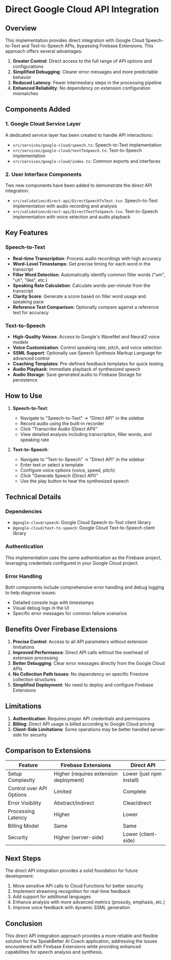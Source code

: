 # Direct Google Cloud API Integration

## Overview

This implementation provides direct integration with Google Cloud Speech-to-Text and Text-to-Speech APIs, bypassing Firebase Extensions. This approach offers several advantages:

1. **Greater Control**: Direct access to the full range of API options and configurations
2. **Simplified Debugging**: Clearer error messages and more predictable behavior
3. **Reduced Latency**: Fewer intermediary steps in the processing pipeline
4. **Enhanced Reliability**: No dependency on extension configuration mismatches

## Components Added

### 1. Google Cloud Service Layer

A dedicated service layer has been created to handle API interactions:

- `src/services/google-cloud/speech.ts`: Speech-to-Text implementation
- `src/services/google-cloud/textToSpeech.ts`: Text-to-Speech implementation
- `src/services/google-cloud/index.ts`: Common exports and interfaces

### 2. User Interface Components

Two new components have been added to demonstrate the direct API integration:

- `src/validation/direct-api/DirectSpeechToText.tsx`: Speech-to-Text implementation with audio recording and analysis
- `src/validation/direct-api/DirectTextToSpeech.tsx`: Text-to-Speech implementation with voice selection and audio playback

## Key Features

### Speech-to-Text

- **Real-time Transcription**: Process audio recordings with high accuracy
- **Word-Level Timestamps**: Get precise timing for each word in the transcript
- **Filler Word Detection**: Automatically identify common filler words ("um", "uh", "like", etc.)
- **Speaking Rate Calculation**: Calculate words-per-minute from the transcript
- **Clarity Score**: Generate a score based on filler word usage and speaking pace
- **Reference Text Comparison**: Optionally compare against a reference text for accuracy

### Text-to-Speech

- **High-Quality Voices**: Access to Google's WaveNet and Neural2 voice models
- **Voice Customization**: Control speaking rate, pitch, and voice selection
- **SSML Support**: Optionally use Speech Synthesis Markup Language for advanced control
- **Coaching Templates**: Pre-defined feedback templates for quick testing
- **Audio Playback**: Immediate playback of synthesized speech
- **Audio Storage**: Save generated audio to Firebase Storage for persistence

## How to Use

1. **Speech-to-Text**:
   - Navigate to "Speech-to-Text" → "Direct API" in the sidebar
   - Record audio using the built-in recorder
   - Click "Transcribe Audio (Direct API)"
   - View detailed analysis including transcription, filler words, and speaking rate

2. **Text-to-Speech**:
   - Navigate to "Text-to-Speech" → "Direct API" in the sidebar
   - Enter text or select a template
   - Configure voice options (voice, speed, pitch)
   - Click "Generate Speech (Direct API)"
   - Use the play button to hear the synthesized speech

## Technical Details

### Dependencies

- `@google-cloud/speech`: Google Cloud Speech-to-Text client library
- `@google-cloud/text-to-speech`: Google Cloud Text-to-Speech client library

### Authentication

This implementation uses the same authentication as the Firebase project, leveraging credentials configured in your Google Cloud project.

### Error Handling

Both components include comprehensive error handling and debug logging to help diagnose issues:

- Detailed console logs with timestamps
- Visual debug logs in the UI
- Specific error messages for common failure scenarios

## Benefits Over Firebase Extensions

1. **Precise Control**: Access to all API parameters without extension limitations
2. **Improved Performance**: Direct API calls without the overhead of extension processing
3. **Better Debugging**: Clear error messages directly from the Google Cloud APIs
4. **No Collection Path Issues**: No dependency on specific Firestore collection structures
5. **Simplified Deployment**: No need to deploy and configure Firebase Extensions

## Limitations

1. **Authentication**: Requires proper API credentials and permissions
2. **Billing**: Direct API usage is billed according to Google Cloud pricing
3. **Client-Side Limitations**: Some operations may be better handled server-side for security

## Comparison to Extensions

| Feature | Firebase Extensions | Direct API |
|---------|---------------------|------------|
| Setup Complexity | Higher (requires extension deployment) | Lower (just npm install) |
| Control over API Options | Limited | Complete |
| Error Visibility | Abstract/indirect | Clear/direct |
| Processing Latency | Higher | Lower |
| Billing Model | Same | Same |
| Security | Higher (server-side) | Lower (client-side) |

## Next Steps

The direct API integration provides a solid foundation for future development:

1. Move sensitive API calls to Cloud Functions for better security
2. Implement streaming recognition for real-time feedback
3. Add support for additional languages
4. Enhance analysis with more advanced metrics (prosody, emphasis, etc.)
5. Improve voice feedback with dynamic SSML generation

## Conclusion

This direct API integration approach provides a more reliable and flexible solution for the SpeakBetter AI Coach application, addressing the issues encountered with Firebase Extensions while providing enhanced capabilities for speech analysis and synthesis.
